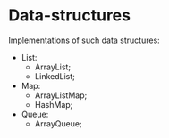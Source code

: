 # Data-structures
Implementations of such data structures:
- List:
    + ArrayList;
    + LinkedList;
- Map: 
    + ArrayListMap;
    + HashMap;
- Queue:
    + ArrayQueue;
